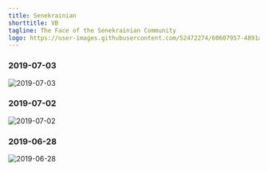 ```yaml
---
title: Senekrainian
shorttitle: VB
tagline: The Face of the Senekrainian Community
logo: https://user-images.githubusercontent.com/52472274/60607957-4891ae80-9d8c-11e9-9ce6-3d2c6c4f0761.jpg
---
```


### 2019-07-03
![2019-07-03](https://user-images.githubusercontent.com/52472274/60622951-80f6b400-9daf-11e9-88c9-5e4b67055c56.jpg)

### 2019-07-02
![2019-07-02](https://user-images.githubusercontent.com/52472274/60622913-67ee0300-9daf-11e9-9942-271410d92503.jpg)

### 2019-06-28
![2019-06-28](https://user-images.githubusercontent.com/52472274/60551197-89d87e80-9cf8-11e9-82d7-386d336f7608.png)

